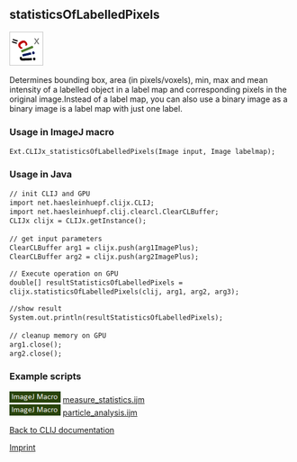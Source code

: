 ## statisticsOfLabelledPixels
![Image](images/mini_clijx_logo.png)

Determines bounding box, area (in pixels/voxels), min, max and mean intensity  of a labelled object in a label map and corresponding pixels in the original image.Instead of a label map, you can also use a binary image as a binary image is a label map with just one label.

### Usage in ImageJ macro
```
Ext.CLIJx_statisticsOfLabelledPixels(Image input, Image labelmap);
```


### Usage in Java
```
// init CLIJ and GPU
import net.haesleinhuepf.clijx.CLIJ;
import net.haesleinhuepf.clij.clearcl.ClearCLBuffer;
CLIJx clijx = CLIJx.getInstance();

// get input parameters
ClearCLBuffer arg1 = clijx.push(arg1ImagePlus);
ClearCLBuffer arg2 = clijx.push(arg2ImagePlus);
```

```
// Execute operation on GPU
double[] resultStatisticsOfLabelledPixels = clijx.statisticsOfLabelledPixels(clij, arg1, arg2, arg3);
```

```
//show result
System.out.println(resultStatisticsOfLabelledPixels);

// cleanup memory on GPU
arg1.close();
arg2.close();
```




### Example scripts
<a href="https://github.com/clij/clij-advanced-filters/blob/master/src/main/macro/"><img src="images/language_macro.png" height="20"/></a> [measure_statistics.ijm](https://github.com/clij/clij-advanced-filters/blob/master/src/main/macro/measure_statistics.ijm)  
<a href="https://github.com/clij/clij-advanced-filters/blob/master/src/main/macro/"><img src="images/language_macro.png" height="20"/></a> [particle_analysis.ijm](https://github.com/clij/clij-advanced-filters/blob/master/src/main/macro/particle_analysis.ijm)  


[Back to CLIJ documentation](https://clij.github.io/)

[Imprint](https://clij.github.io/imprint)
